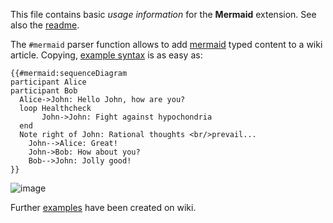 This file contains basic *usage information* for the **Mermaid** extension. See also the
[readme].

The `#mermaid` parser function allows to add [mermaid][mermaid] typed content to a wiki article. Copying,
[example syntax][examplemjs] is as easy as:

```
{{#mermaid:sequenceDiagram
participant Alice
participant Bob
  Alice->John: Hello John, how are you?
  loop Healthcheck
       John->John: Fight against hypochondria
  end
  Note right of John: Rational thoughts <br/>prevail...
    John-->Alice: Great!
    John->Bob: How about you?
    Bob-->John: Jolly good!
}}
```
![image](https://user-images.githubusercontent.com/1245473/34535703-14a32100-f106-11e7-9201-ea90a6286c58.png)

Further [examples][examplesmw] have been created on wiki.

[readme]: /../../README.md
[mermaid]: https://github.com/knsv/mermaid
[examplemjs]: https://mermaidjs.github.io/
[examplesmw]: https://sandbox.semantic-mediawiki.org/wiki/Mermaid
